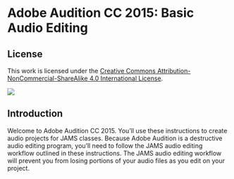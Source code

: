 # Adobe Audition CC 2015: Basic Audio Editing

## License

This work is licensed under the [Creative Commons Attribution-NonCommercial-ShareAlike 4.0 International License](https://creativecommons.org/licenses/by-nc-sa/4.0/).

![](https://licensebuttons.net/l/by-nc-sa/4.0/88x31.png)

## Introduction

Welcome to Adobe Audition CC 2015. You’ll use these instructions to create audio projects for JAMS classes. Because Adobe Audition is a destructive audio editing program, you’ll need to follow the JAMS audio editing workflow outlined in these instructions. The JAMS audio editing workflow will prevent you from losing portions of your audio files as you edit on your project.


